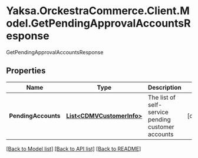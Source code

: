 # Yaksa.OrckestraCommerce.Client.Model.GetPendingApprovalAccountsResponse
GetPendingApprovalAccountsResponse

## Properties

Name | Type | Description | Notes
------------ | ------------- | ------------- | -------------
**PendingAccounts** | [**List&lt;CDMVCustomerInfo&gt;**](CDMVCustomerInfo.md) | The list of self-service pending customer accounts | [optional] 

[[Back to Model list]](../README.md#documentation-for-models) [[Back to API list]](../README.md#documentation-for-api-endpoints) [[Back to README]](../README.md)

